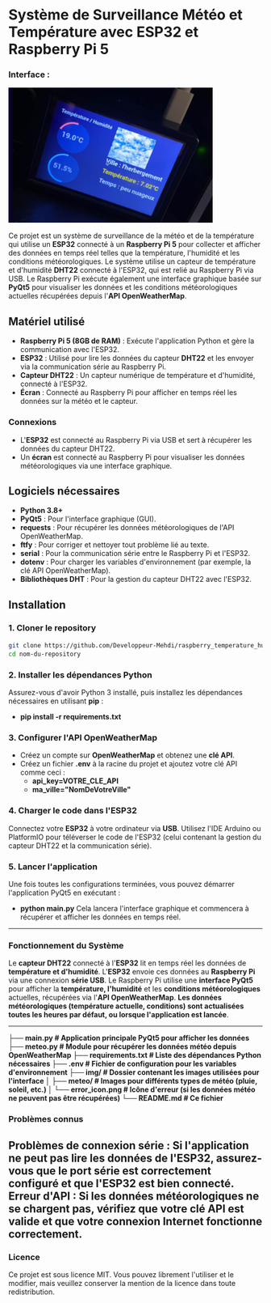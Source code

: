 # **Système de Surveillance Météo et Température avec ESP32 et Raspberry Pi 5**


### Interface :

![Interface](img/interface_temp.png)

Ce projet est un système de surveillance de la météo et de la température qui utilise un **ESP32** connecté à un **Raspberry Pi 5** pour collecter et afficher des données en temps réel telles que la température, l'humidité et les conditions météorologiques. Le système utilise un capteur de température et d'humidité **DHT22** connecté à l'ESP32, qui est relié au Raspberry Pi via USB. Le Raspberry Pi exécute également une interface graphique basée sur **PyQt5** pour visualiser les données et les conditions météorologiques actuelles récupérées depuis l'**API OpenWeatherMap**.

## **Matériel utilisé**

- **Raspberry Pi 5 (8GB de RAM)** : Exécute l'application Python et gère la communication avec l'ESP32.
- **ESP32** : Utilisé pour lire les données du capteur **DHT22** et les envoyer via la communication série au Raspberry Pi.
- **Capteur DHT22** : Un capteur numérique de température et d'humidité, connecté à l'ESP32.
- **Écran** : Connecté au Raspberry Pi pour afficher en temps réel les données sur la météo et le capteur.

### **Connexions**
- L'**ESP32** est connecté au Raspberry Pi via USB et sert à récupérer les données du capteur DHT22.
- Un **écran** est connecté au Raspberry Pi pour visualiser les données météorologiques via une interface graphique.

## **Logiciels nécessaires**

- **Python 3.8+**
- **PyQt5** : Pour l'interface graphique (GUI).
- **requests** : Pour récupérer les données météorologiques de l'API OpenWeatherMap.
- **ftfy** : Pour corriger et nettoyer tout problème lié au texte.
- **serial** : Pour la communication série entre le Raspberry Pi et l'ESP32.
- **dotenv** : Pour charger les variables d'environnement (par exemple, la clé API OpenWeatherMap).
- **Bibliothèques DHT** : Pour la gestion du capteur DHT22 avec l'ESP32.

## **Installation**

### 1. Cloner le repository

```bash
git clone https://github.com/Developpeur-Mehdi/raspberry_temperature_humidte.git
cd nom-du-repository
```

### 2. Installer les dépendances Python
Assurez-vous d'avoir Python 3 installé, puis installez les dépendances nécessaires en utilisant **pip** :
- **pip install -r requirements.txt**

### 3. Configurer l'API OpenWeatherMap
- Créez un compte sur **OpenWeatherMap** et obtenez une **clé API**.
- Créez un fichier **.env** à la racine du projet et ajoutez votre clé API comme ceci :
  - **api_key=VOTRE_CLE_API**
  - **ma_ville="NomDeVotreVille"**
  
### 4. Charger le code dans l'ESP32
Connectez votre **ESP32** à votre ordinateur via **USB**.
Utilisez l'IDE Arduino ou PlatformIO pour téléverser le code de l'ESP32 (celui contenant la gestion du capteur DHT22 et la communication série).

### 5. Lancer l'application
Une fois toutes les configurations terminées, vous pouvez démarrer l'application PyQt5 en exécutant :

- **python main.py**
Cela lancera l'interface graphique et commencera à récupérer et afficher les données en temps réel.
---
### Fonctionnement du Système
Le **capteur DHT22** connecté à l'**ESP32** lit en temps réel les données de **température et d'humidité**.
L'**ESP32** envoie ces données au **Raspberry Pi** via une connexion **série USB**.
Le Raspberry Pi utilise une **interface PyQt5** pour afficher la **température, l'humidité** et les **conditions météorologiques** actuelles, récupérées via l'**API OpenWeatherMap**.
**Les données météorologiques (température actuelle, conditions) sont actualisées toutes les heures par défaut, ou lorsque l'application est lancée**.

---

**├── main.py                    # Application principale PyQt5 pour afficher les données
├── meteo.py                   # Module pour récupérer les données météo depuis OpenWeatherMap
├── requirements.txt           # Liste des dépendances Python nécessaires
├── .env                       # Fichier de configuration pour les variables d'environnement
├── img/                       # Dossier contenant les images utilisées pour l'interface
│   ├── meteo/                 # Images pour différents types de météo (pluie, soleil, etc.)
│   └── error_icon.png         # Icône d'erreur (si les données météo ne peuvent pas être récupérées)
└── README.md                  # Ce fichier**

### Problèmes connus
Problèmes de connexion série : Si l'application ne peut pas lire les données de l'ESP32, assurez-vous que le port série est correctement configuré et que l'ESP32 est bien connecté.
Erreur d'API : Si les données météorologiques ne se chargent pas, vérifiez que votre clé API est valide et que votre connexion Internet fonctionne correctement.
--- 
### Licence
Ce projet est sous licence MIT. Vous pouvez librement l'utiliser et le modifier, mais veuillez conserver la mention de la licence dans toute redistribution.


